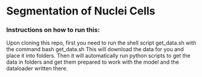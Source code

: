 # Segmentation of Nuclei Cells
### Instructions on how to run this:
Upon cloning this repo, first you need to run the shell script get_data.sh with the command
bash get_data.sh
This will download the data for you and place it into folders. Then it will automatically run
python scripts to get the data in folders and get them prepared to work with the model and the
dataloader written there.
